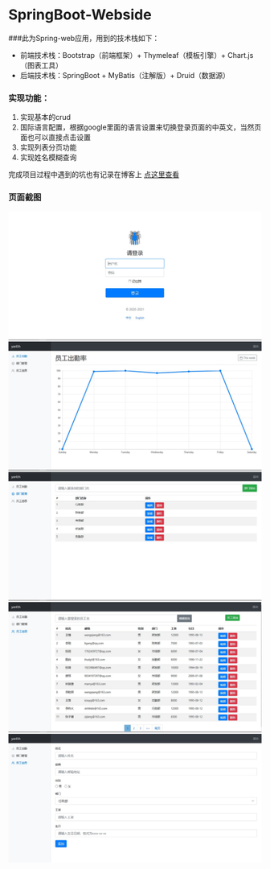 # SpringBoot-Webside

###此为Spring-web应用，用到的技术栈如下：

- 前端技术栈：Bootstrap（前端框架）+ Thymeleaf（模板引擎）+ Chart.js（图表工具）
- 后端技术栈：SpringBoot + MyBatis（注解版）+ Druid（数据源）

### 实现功能：

1. 实现基本的crud
2. 国际语言配置，根据google里面的语言设置来切换登录页面的中英文，当然页面也可以直接点击设置
3. 实现列表分页功能
4. 实现姓名模糊查询

完成项目过程中遇到的坑也有记录在博客上
[点这里查看](https://yanfzh.gitee.io/2020/08/24/SpringBoot%E8%B8%A9%E5%9D%91%E8%AE%B0%E5%BD%95/)

### 页面截图

![](https://github.com/yanfzh/SpringBoot-Webside/blob/pics/pictures/1.jpg)
![](https://github.com/yanfzh/SpringBoot-Webside/blob/pics/pictures/2.jpg)
![](https://github.com/yanfzh/SpringBoot-Webside/blob/pics/pictures/3.jpg)
![](https://github.com/yanfzh/SpringBoot-Webside/blob/pics/pictures/4.jpg)
![](https://github.com/yanfzh/SpringBoot-Webside/blob/pics/pictures/5.jpg)
